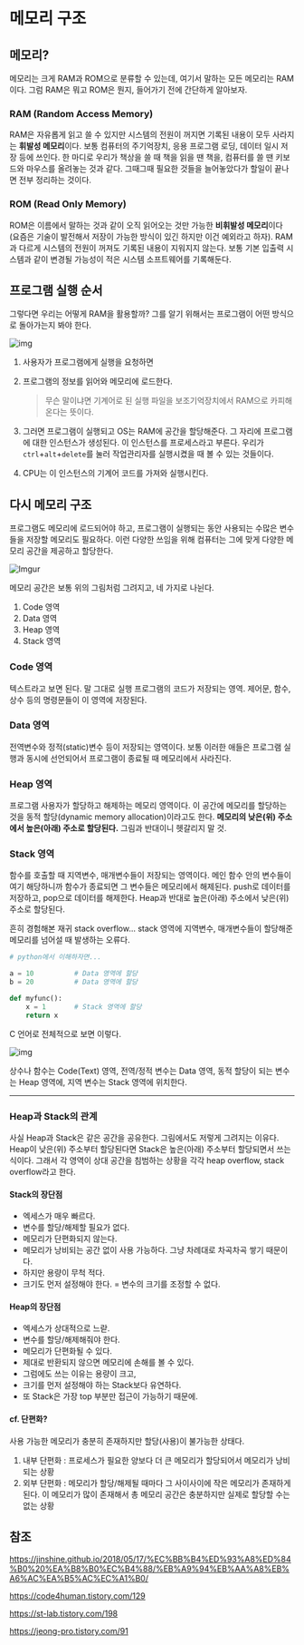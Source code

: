 # 메모리 구조

## 메모리?

메모리는 크게 RAM과 ROM으로 분류할 수 있는데, 여기서 말하는 모든 메모리는 RAM이다. 그럼 RAM은 뭐고 ROM은 뭔지, 들어가기 전에 간단하게 알아보자.



### RAM (Random Access Memory)

RAM은 자유롭게 읽고 쓸 수 있지만 시스템의 전원이 꺼지면 기록된 내용이 모두 사라지는 **휘발성 메모리**이다. 보통 컴퓨터의 주기억장치, 응용 프로그램 로딩, 데이터 일시 저장 등에 쓰인다. 한 마디로 우리가 책상을 쓸 때 책을 읽을 땐 책을, 컴퓨터를 쓸 땐 키보드와 마우스를 올려놓는 것과 같다. 그때그때 필요한 것들을 늘어놓았다가 할일이 끝나면 전부 정리하는 것이다.



### ROM (Read Only Memory)

ROM은 이름에서 말하는 것과 같이 오직 읽어오는 것만 가능한 **비휘발성 메모리**이다 (요즘은 기술이 발전해서 저장이 가능한 방식이 있긴 하지만 이건 예외라고 하자). RAM과 다르게 시스템의 전원이 꺼져도 기록된 내용이 지워지지 않는다. 보통 기본 입출력 시스템과 같이 변경될 가능성이 적은 시스템 소프트웨어를 기록해둔다.



## 프로그램 실행 순서

그렇다면 우리는 어떻게 RAM을 활용할까? 그를 알기 위해서는 프로그램이 어떤 방식으로 돌아가는지 봐야 한다.

![img](https://blog.kakaocdn.net/dn/4Pyg4/btqUZvRMXC2/rpo7h4ppng27nltEnQFBP0/img.png)

1. 사용자가 프로그램에게 실행을 요청하면

2. 프로그램의 정보를 읽어와 메모리에 로드한다. 

   >무슨 말이냐면 기계어로 된 실행 파일을 보조기억장치에서 RAM으로 카피해온다는 뜻이다. 

3. 그러면 프로그램이 실행되고 OS는 RAM에 공간을 할당해준다. 그 자리에 프로그램에 대한 인스턴스가 생성된다.
   이 인스턴스를 프로세스라고 부른다. 우리가 `ctrl`+`alt`+`delete`를 눌러 작업관리자를 실행시켰을 때 볼 수 있는 것들이다.

4. CPU는 이 인스턴스의 기계어 코드를 가져와 실행시킨다.



## 다시 메모리 구조

프로그램도 메모리에 로드되어야 하고, 프로그램이 실행되는 동안 사용되는 수많은 변수들을 저장할 메모리도 필요하다. 이런 다양한 쓰임을 위해 컴퓨터는 그에 맞게 다양한 메모리 공간을 제공하고 할당한다.

![Imgur](https://i.imgur.com/FdJ8Xbd.png)

메모리 공간은 보통 위의 그림처럼 그려지고, 네 가지로 나뉜다.

1. Code 영역
2. Data 영역
3. Heap 영역
4. Stack 영역



### Code 영역

텍스트라고 보면 된다. 말 그대로 실행 프로그램의 코드가 저장되는 영역. 제어문, 함수, 상수 등의 명령문들이 이 영역에 저장된다.



### Data 영역

전역변수와 정적(static)변수 등이 저장되는 영역이다. 보통 이러한 애들은 프로그램 실행과 동시에 선언되어서 프로그램이 종료될 때 메모리에서 사라진다.



### Heap 영역

프로그램 사용자가 할당하고 해제하는 메모리 영역이다. 이 공간에 메모리를 할당하는 것을 동적 할당(dynamic memory allocation)이라고도 한다. **메모리의 낮은(위) 주소에서 높은(아래) 주소로 할당된다.** 그림과 반대이니 헷갈리지 말 것. 



### Stack 영역

함수를 호출할 때 지역변수, 매개변수들이 저장되는 영역이다. 메인 함수 안의 변수들이 여기 해당하니까 함수가 종료되면 그 변수들은 메모리에서 해제된다. push로 데이터를 저장하고, pop으로 데이터를 해제한다. Heap과 반대로 높은(아래) 주소에서 낮은(위) 주소로 할당된다.

흔히 경험해본 재귀 stack overflow... stack 영역에 지역변수, 매개변수들이 할당해준 메모리를 넘어설 때 발생하는 오류다.

```python
# python에서 이해하자면...

a = 10			# Data 영역에 할당
b = 20			# Data 영역에 할당

def myfunc():
    x = 1		# Stack 영역에 할당
    return x
```



C 언어로 전체적으로 보면 이렇다.

![img](https://blog.kakaocdn.net/dn/duuWma/btqU0zgyW7v/OMzKAW1G6xZeczPcDSR3J1/img.png)

상수나 함수는 Code(Text) 영역, 전역/정적 변수는 Data 영역, 동적 할당이 되는 변수는 Heap 영역에, 지역 변수는 Stack 영역에 위치한다.



***

### Heap과 Stack의 관계

사실 Heap과 Stack은 같은 공간을 공유한다. 그림에서도 저렇게 그려지는 이유다. Heap이 낮은(위) 주소부터 할당된다면 Stack은 높은(아래) 주소부터 할당되면서 쓰는 식이다. 그래서 각 영역이 상대 공간을 침범하는 상황을 각각 heap overflow, stack overflow라고 한다. 



#### Stack의 장단점

* 엑세스가 매우 빠르다.
* 변수를 할당/해제할 필요가 없다.
* 메모리가 단편화되지 않는다.
* 메모리가 낭비되는 공간 없이 사용 가능하다. 그냥 차례대로 차곡차곡 쌓기 때문이다.
* 하지만 용량이 무척 적다.
* 크기도 먼저 설정해야 한다. = 변수의 크기를 조정할 수 없다.



#### Heap의 장단점

* 엑세스가 상대적으로 느랃.
* 변수를 할당/해제해줘야 한다.
* 메모리가 단편화될 수 있다.
* 제대로 반환되지 않으면 메모리에 손해를 볼 수 있다.
* 그럼에도 쓰는 이유는 용량이 크고, 
* 크기를 먼저 설정해야 하는 Stack보다 유연하다. 
* 또 Stack은 가장 top 부분만 접근이 가능하기 때문에.



#### cf. 단편화?

사용 가능한 메모리가 충분히 존재하지만 할당(사용)이 불가능한 상태다.

1. 내부 단편화
   : 프로세스가 필요한 양보다 더 큰 메모리가 할당되어서 메모리가 낭비되는 상황
2. 외부 단편화
   : 메모리가 할당/해제될 때마다 그 사이사이에 작은 메모리가 존재하게 된다. 이 메모리가 많이 존재해서 총 메모리 공간은 충분하지만 실제로 할당할 수는 없는 상황



## 참조

https://jinshine.github.io/2018/05/17/%EC%BB%B4%ED%93%A8%ED%84%B0%20%EA%B8%B0%EC%B4%88/%EB%A9%94%EB%AA%A8%EB%A6%AC%EA%B5%AC%EC%A1%B0/

https://code4human.tistory.com/129

https://st-lab.tistory.com/198

https://jeong-pro.tistory.com/91